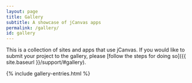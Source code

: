 ```yaml
---
layout: page
title: Gallery
subtitle: A showcase of jCanvas apps
permalink: /gallery/
id: gallery
---
```


This is a collection of sites and apps that use jCanvas. If you would like to submit your project to the gallery, please [follow the steps for doing so]({{ site.baseurl }}/support/#gallery).

{% include gallery-entries.html %}
